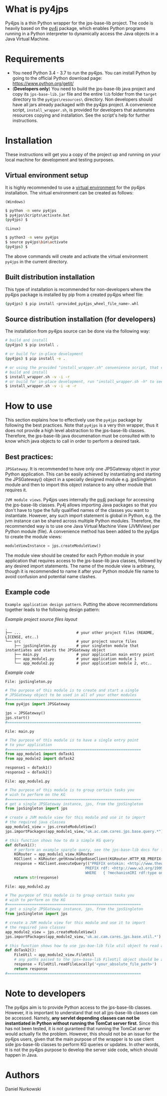 # What is py4jps

Py4jps is a thin Python wrapper for the jps-base-lib project. The code is heavily based on the [py4j](https://www.py4j.org/index.html) package, which enables Python programs running in a Python interpreter to dynamically access the Java objects in a Java Virtual Machine.

# Requirements

- You need Python 3.4 - 3.7 to run the py4jps. You can install Python by going to the official Python download page: https://www.python.org/getit/
- (**Developers only**) You need to build the jps-base-lib java project and copy its `jps-base-lib.jar` file and the entire `lib` folder from the `target` directory to the `py4jps\resources\` directory. Non developers should have all jars already packaged with the py4jps project. A convenience script, `install_wrapper.sh`, is provided for developers that automates resources copying and installation. See the script's help for further instructions.

# Installation

These instructions will get you a copy of the project up and running on your local machine for development and testing purposes.

## Virtual environment setup

It is highly recommended to use a [virtual environment](https://docs.python.org/3/tutorial/venv.html) for the py4jps installation. The virtual environment can be created as follows:

`(Windows)`

```cmd
$ python -m venv py4jps
$ py4jps\Scripts\activate.bat
(py4jps) $
```

`(Linux)`
```sh
$ python3 -m venv py4jps
$ source py4jps\bin\activate
(py4jps) $
```

The above commands will create and activate the virtual environment `py4jps` in the current directory.

## Built distribution installation

This type of installation is recommended for non-developers where the py4jps package is installed by pip from a created py4jps wheel file:
```bash
(py4jps) $ pip install <provided_py4jps_wheel_file_name>.whl
```

## Source distribution installation (for developers)

The installation from py4jps source can be done via the following way:
```bash
# build and install
(py4jps) $ pip install .

# or build for in-place development
(py4jps) $ pip install -e .

# or using the provided "install_wrapper.sh" convenience script, that can create virtual environemnt, copy jar resources and install the py4jps package in one go
# build and install
$ install_wrapper.sh -v -i -r
# or build for in-place development, run "install_wrapper.sh -h" to see other available options
$ install_wrapper.sh -v -i -e -r
```

# How to use

This section explains how to effectively use the `py4jps` package by following the best practices. Note that `py4jps` is a very thin wrapper, thus it does not provide a high level abstraction to the jps-base-lib classes. Therefore, the jps-base-lib java documenation must be consulted with to know which java objects to call in order to perform a desired task.

## Best practices:

`JPSGateway`. It is recommended to have only one JPSGateway object in your Python application. This can be easily achieved by instantiating and starting the JPSGateway() object in a specially designed module e.g. jpsSingleton module and then to import this object instance to any other module that requires it.

`JVM module views`. Py4jps uses internally the [py4j](https://www.py4j.org/index.html) package for accessing the jps-base-lib classes. Py4j allows importing Java packages so that you don't have to type the fully qualified names of the classes you want to instantiate. However, any such import statement is global in Python, e.g. the jvm instance can be shared across multiple Python modules. Therefore, the recommended way is to use one Java Virtual Machine View (JVMView) per Python module (file). A convenience method has been added to the py4jps to create the module views:
```python
moduleViewInstance = jps.createModuleView()
```
The module view should be created for each Python module in your application that requires access to the jps-base-lib java classes, followed by any desired import statements. The name of the module view is arbitrary, though it is recommended to name it after your Python module file name to avoid confusion and potential name clashes.

## Example code

`Example application design pattern`. Putting the above recommendations together leads to the following design pattern:

*Example project source files layout*

    .
    ├── ...                         # your other project files (README, LICENSE, etc..)
    └── src                         # your project source files
        ├── jpsSingleton.py         # your singleton module that instantiates and starts the JPSGateway object
        ├── main.py                 # your application main entry point
        ├── app_module1.py          # your application module 1
        └── app_module2.py          # your application module 2, etc..


*Example code*

`File: jpsSingleton.py`

```python
# The purpose of this module is to create and start a single
# JPSGateway object to be used in all of your other modules
#============================================================
from py4jps import JPSGateway

jps = JPSGateway()
jps.start()
#============================================================
```

`File: main.py`

```python
# The purpose of this module is to have a single entry point
# to your application
#============================================================
from app_module1 import doTask1
from app_module2 import doTask2

response1 = doTask1()
response2 = doTask2()
```

`File: app_module1.py`

```python
# The purpose of this module is to group certain tasks you
# wish to perform on the KG
#============================================================
# get a single JPSGateway instance, jps, from the jpsSingleton
from jpsSingleton import jps

# create a JVM module view for this module and use it to import
# the required java classes
app_module1_view = jps.createModuleView()
jps.importPackages(app_module1_view,"uk.ac.cam.cares.jps.base.query.*")

# this function shows how to do a simple KG query
def doTask1():
    # perform an example sparqle query, see the jps-base-lib docs for further details
    KGRouter = app_module1_view.KGRouter
    KGClient = KGRouter.getKnowledgeBaseClient(KGRouter.HTTP_KB_PREFIX+'ontokin', True, False)
    response = KGClient.executeQuery(("PREFIX ontokin: <http://www.theworldavatar.com/ontology/ontokin/OntoKin.owl#> \
                                    PREFIX rdf: <http://www.w3.org/1999/02/22-rdf-syntax-ns#>	SELECT ?mechanismIRI \
                                    WHERE	{ ?mechanismIRI rdf:type ontokin:ReactionMechanism .} LIMIT 10"))
    return str(response)
```

`File: app_module2.py`
```python
# The purpose of this module is to group certain tasks you
# wish to perform on the KG
#============================================================
# get a single JPSGateway instance, jps, from the jpsSingleton
from jpsSingleton import jps

# create a JVM module view for this module and use it to import
# the required java classes
app_module2_view = jps.createModuleView()
jps.importPackages(app_module2_view,'uk.ac.cam.cares.jps.base.util.*')

# this function shows how to use jps-bae-lib file util object to read a local file
def doTask2():
    FileUtil = app_module2_view.FileUtil
    # any paths passed to the jps=-base-lib FileUtil object should be absolute paths
    response = FileUtil.readFileLocally('<your_absolute_file_path>')
    return response
#============================================================
```

# Note to developers

 The py4jps aim is to provide Python access to the jps-base-lib classes. However, it is important to understand that not all jps-base-lib classes can be accessed. Namely, **any servlet depending classes can not be instantiated in Python without running the TomCat server first**. Since this has not been tested, it is not guranteed that running the TomCat server would actually fix the problem. However, this should not be an issue for the py4jps users, given that the main purpose of the wrapper is to use client side jps-base-lib classes to perform KG queries or updates. In other words, tt is not the py4jps purpose to develop the server side code, which should happen in Java.


# Authors #

Daniel Nurkowski
